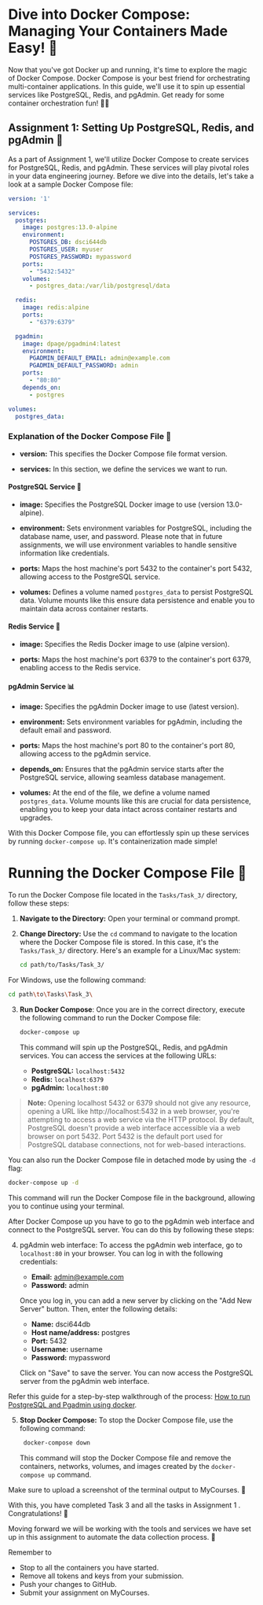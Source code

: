 # Dive into Docker Compose: Managing Your Containers Made Easy! 🚢

Now that you've got Docker up and running, it's time to explore the magic of Docker Compose. Docker Compose is your best friend for orchestrating multi-container applications. In this guide, we'll use it to spin up essential services like PostgreSQL, Redis, and pgAdmin. Get ready for some container orchestration fun! 🐋🎶

## Assignment 1: Setting Up PostgreSQL, Redis, and pgAdmin 📝

As a part of Assignment 1, we'll utilize Docker Compose to create services for PostgreSQL, Redis, and pgAdmin. These services will play pivotal roles in your data engineering journey. Before we dive into the details, let's take a look at a sample Docker Compose file:

```yaml
version: '1'

services:
  postgres:
    image: postgres:13.0-alpine
    environment:
      POSTGRES_DB: dsci644db
      POSTGRES_USER: myuser
      POSTGRES_PASSWORD: mypassword
    ports:
      - "5432:5432"
    volumes:
      - postgres_data:/var/lib/postgresql/data

  redis:
    image: redis:alpine
    ports:
      - "6379:6379"

  pgadmin:
    image: dpage/pgadmin4:latest
    environment:
      PGADMIN_DEFAULT_EMAIL: admin@example.com
      PGADMIN_DEFAULT_PASSWORD: admin
    ports:
      - "80:80"
    depends_on:
      - postgres

volumes:
  postgres_data:

```

### Explanation of the Docker Compose File 📃

- **version:** This specifies the Docker Compose file format version.

- **services:** In this section, we define the services we want to run.

#### PostgreSQL Service 🐘

- **image:** Specifies the PostgreSQL Docker image to use (version 13.0-alpine).

- **environment:** Sets environment variables for PostgreSQL, including the database name, user, and password. Please note that in future assignments, we will use environment variables to handle sensitive information like credentials.

- **ports:** Maps the host machine's port 5432 to the container's port 5432, allowing access to the PostgreSQL service.

- **volumes:** Defines a volume named `postgres_data` to persist PostgreSQL data. Volume mounts like this ensure data persistence and enable you to maintain data across container restarts.

#### Redis Service 🔄

- **image:** Specifies the Redis Docker image to use (alpine version).

- **ports:** Maps the host machine's port 6379 to the container's port 6379, enabling access to the Redis service.

#### pgAdmin Service 📊

- **image:** Specifies the pgAdmin Docker image to use (latest version).

- **environment:** Sets environment variables for pgAdmin, including the default email and password.

- **ports:** Maps the host machine's port 80 to the container's port 80, allowing access to the pgAdmin service.

- **depends_on:** Ensures that the pgAdmin service starts after the PostgreSQL service, allowing seamless database management.

- **volumes:** At the end of the file, we define a volume named `postgres_data`. Volume mounts like this are crucial for data persistence, enabling you to keep your data intact across container restarts and upgrades.

With this Docker Compose file, you can effortlessly spin up these services by running `docker-compose up`. It's containerization made simple!

# Running the Docker Compose File 🐳

To run the Docker Compose file located in the `Tasks/Task_3/` directory, follow these steps:

1. **Navigate to the Directory:** Open your terminal or command prompt.

2. **Change Directory:** Use the `cd` command to navigate to the location where the Docker Compose file is stored. In this case, it's the `Tasks/Task_3/` directory. Here's an example for a Linux/Mac system:
   
   ```bash
   cd path/to/Tasks/Task_3/
   ```

  For Windows, use the following command:

  ```bash
  cd path\to\Tasks\Task_3\
  ```
3. **Run Docker Compose**: Once you are in the correct directory, execute the following command to run the Docker Compose file:

   ```bash
   docker-compose up
   ```

   This command will spin up the PostgreSQL, Redis, and pgAdmin services. You can access the services at the following URLs:

   - **PostgreSQL:** `localhost:5432`
   - **Redis:** `localhost:6379`
   - **pgAdmin:** `localhost:80`

> **Note:** Opening localhost 5432 or 6379 should not give any resource,  opening a URL like http://localhost:5432 in a web browser, you're attempting to access a web service via the HTTP protocol. By default, PostgreSQL doesn't provide a web interface accessible via a web browser on port 5432. Port 5432 is the default port used for PostgreSQL database connections, not for web-based interactions.

   You can also run the Docker Compose file in detached mode by using the `-d` flag:

   ```bash
   docker-compose up -d
   ```

   This command will run the Docker Compose file in the background, allowing you to continue using your terminal.


After Docker Compose up you have to go to the pgAdmin web interface and connect to the PostgreSQL server. You can do this by following these steps:


4. pgAdmin web interface: To access the pgAdmin web interface, go to `localhost:80` in your browser. You can log in with the following credentials:

   - **Email:** admin@example.com
    - **Password:** admin

    Once you log in, you can add a new server by clicking on the "Add New Server" button. Then, enter the following details:

    - **Name:** dsci644db
    - **Host name/address:** postgres
    - **Port:** 5432
    - **Username:** username
    - **Password:** mypassword

    Click on "Save" to save the server. You can now access the PostgreSQL server from the pgAdmin web interface.
  
  Refer this guide for a step-by-step walkthrough of the process: [How to run PostgreSQL and Pgadmin using docker](https://www.commandprompt.com/education/how-to-run-postgresql-and-pgadmin-using-docker/).


5. **Stop Docker Compose:** To stop the Docker Compose file, use the following command:

   ```bash
    docker-compose down
    ```

    This command will stop the Docker Compose file and remove the containers, networks, volumes, and images created by the `docker-compose up` command.


Make sure to upload a screenshot of the terminal output to MyCourses. 📸

With this, you have completed Task 3 and all the tasks in Assignment 1 . Congratulations! 🎉

Moving forward we will be working with the tools and services we have set up in this assignment to automate the data collection process. 🚀

Remember to 
- Stop to all the containers you have started.
- Remove all tokens and keys from your submission.
- Push your changes to GitHub.
- Submit your assignment on MyCourses.
